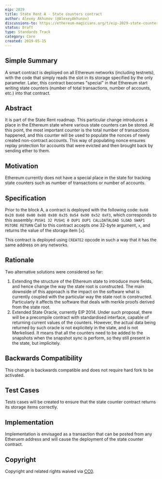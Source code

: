 ```yaml
---
eip: 2029
title: State Rent A - State counters contract
author: Alexey Akhunov (@AlexeyAkhunov)
discussions-to: https://ethereum-magicians.org/t/eip-2029-state-counters-contract-change-a-from-state-rent-v3-proposal/3279
status: Draft
type: Standards Track
category: Core
created: 2019-05-15
---
```


<!--You can leave these HTML comments in your merged EIP and delete the visible duplicate text guides, they will not appear and may be helpful to refer to if you edit it again. This is the suggested template for new EIPs. Note that an EIP number will be assigned by an editor. When opening a pull request to submit your EIP, please use an abbreviated title in the filename, `eip-draft_title_abbrev.md`. The title should be 44 characters or less.-->

## Simple Summary
<!--"If you can't explain it simply, you don't understand it well enough." Provide a simplified and layman-accessible explanation of the EIP.-->
A smart contract is deployed on all Ethereum networks (including testnets), with the code that simply reads the slot in its storage specified by the
only parameter. Later, this contract becomes "special" in that Ethereum start writing state counters (number of total transactions, number of accounts,
etc.) into that contract.

## Abstract
<!--A short (~200 word) description of the technical issue being addressed.-->
It is part of the State Rent roadmap. This particular change introduces a place in the Ethereum state where various state counters can be stored. At this
point, the most important counter is the total number of transactions happened, and this counter will be used to populate the nonces of newly created
non-contract accounts. This way of populating nonce ensures replay protection for accounts that were evicted and then brought back by sending ether to them.

## Motivation
<!--The motivation is critical for EIPs that want to change the Ethereum protocol. It should clearly explain why the existing protocol specification is inadequate to address the problem that the EIP solves. EIP submissions without sufficient motivation may be rejected outright.-->
Ethereum currently does not have a special place in the state for tracking state counters such as number of transactions or number of accounts.

## Specification
<!--The technical specification should describe the syntax and semantics of any new feature. The specification should be detailed enough to allow competing, interoperable implementations for any of the current Ethereum platforms (go-ethereum, parity, cpp-ethereum, ethereumj, ethereumjs, and [others](https://github.com/ethereum/wiki/wiki/Clients)).-->
Prior to the block A, a contract is deployed with the following code:
`0x60 0x20 0x60 0x00 0x80 0x80 0x35 0x54 0x90 0x52 0xF3`, which corresponds to this assembly:
`PUSH1 32 PUSH1 0 DUP1 DUP1 CALLDATALOAD SLOAD SWAP1 MSTORE RETURN`
Call to this contract accepts one 32-byte argument, `x`, and returns the value of the storage item [`x`].

This contract is deployed using `CREATE2` opcode in such a way that it has the same address on any networks.

## Rationale
<!--The rationale fleshes out the specification by describing what motivated the design and why particular design decisions were made. It should describe alternate designs that were considered and related work, e.g. how the feature is supported in other languages. The rationale may also provide evidence of consensus within the community, and should discuss important objections or concerns raised during discussion.-->
Two alternative solutions were considered so far:
1. Extending the structure of the Ethereum state to introduce more fields, and hence change the way the state root is constructed. The main downside of this
approach is the impact on the software what is currently coupled with the particular way the state root is constructed. Particularly it affects the software
that deals with merkle proofs derived from the state root.
2. Extended State Oracle, currently EIP 2014. Under such proposal, there will be a precompile contract with standardised interface, capable of returning
current values of the counters. However, the actual data being returned by such oracle is not explicitely in the state, and is not Merkelised. It means that all the counters need to be added to the snapshots when the snapshot sync is perform, so they still present in the state, but implicitely.

## Backwards Compatibility
<!--All EIPs that introduce backwards incompatibilities must include a section describing these incompatibilities and their severity. The EIP must explain how the author proposes to deal with these incompatibilities. EIP submissions without a sufficient backwards compatibility treatise may be rejected outright.-->
This change is backwards compatible and does not require hard fork to be activated.

## Test Cases
<!--Test cases for an implementation are mandatory for EIPs that are affecting consensus changes. Other EIPs can choose to include links to test cases if applicable.-->
Tests cases will be created to ensure that the state counter contract returns its storage items correctly.

## Implementation
<!--The implementations must be completed before any EIP is given status "Final", but it need not be completed before the EIP is accepted. While there is merit to the approach of reaching consensus on the specification and rationale before writing code, the principle of "rough consensus and running code" is still useful when it comes to resolving many discussions of API details.-->
Implementation is envisaged as a transaction that can be posted from any Etheruem address and will cause the deployment of the state counter contract.

## Copyright
Copyright and related rights waived via [CC0](https://creativecommons.org/publicdomain/zero/1.0/).
